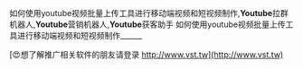 如何使用youtube视频批量上传工具进行移动端视频和短视频制作,**Youtube**拉群机器人,**Youtube**营销机器人,**Youtube**获客助手
如何使用youtube视频批量上传工具进行移动端视频和短视频制作______

[😍想了解推广相关软件的朋友请登录 http://www.vst.tw](http://www.vst.tw)



